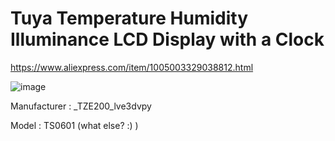 # Tuya Temperature Humidity Illuminance LCD Display with a Clock

https://www.aliexpress.com/item/1005003329038812.html

![image](https://user-images.githubusercontent.com/6189950/149659251-3503e3e9-237b-41e7-8c45-d8b83155f172.png)

Manufacturer : _TZE200_lve3dvpy

Model : TS0601 (what else? :) )
